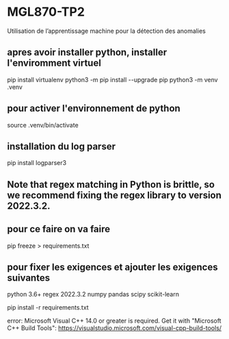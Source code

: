 # MGL870-TP2
Utilisation de l’apprentissage machine pour la détection des anomalies
## apres avoir installer python, installer l'enviromment virtuel
pip install virtualenv
python3 -m pip install --upgrade pip
python3 -m venv .venv

## pour activer l'environnement de python
source .venv/bin/activate

## installation du log parser
pip install logparser3

## Note that regex matching in Python is brittle, so we recommend fixing the regex library to version 2022.3.2.
## pour ce faire on va faire 
pip freeze > requirements.txt
## pour fixer les exigences et ajouter les exigences suivantes
python 3.6+
regex 2022.3.2
numpy
pandas
scipy
scikit-learn


pip install -r requirements.txt

 error: Microsoft Visual C++ 14.0 or greater is required. Get it with "Microsoft C++ Build Tools": https://visualstudio.microsoft.com/visual-cpp-build-tools/
